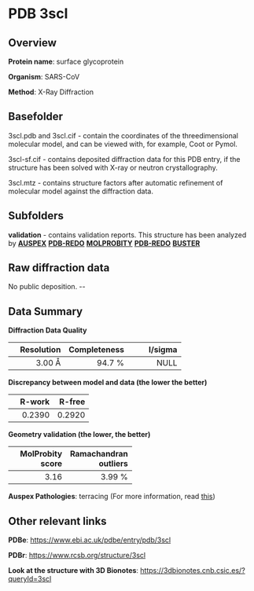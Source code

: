 # PDB 3scl

## Overview

**Protein name**: surface glycoprotein

**Organism**: SARS-CoV

**Method**: X-Ray Diffraction

## Basefolder

3scl.pdb and 3scl.cif - contain the coordinates of the threedimensional molecular model, and can be viewed with, for example, Coot or Pymol.

3scl-sf.cif - contains deposited diffraction data for this PDB entry, if the structure has been solved with X-ray or neutron crystallography.

3scl.mtz - contains structure factors after automatic refinement of molecular model against the diffraction data.

## Subfolders





**validation** - contains validation reports. This structure has been analyzed by [**AUSPEX**](https://github.com/thorn-lab/coronavirus_structural_task_force/tree/master/pdb/surface_glycoprotein/SARS-CoV/3scl/validation/auspex) [**PDB-REDO**](https://github.com/thorn-lab/coronavirus_structural_task_force/tree/master/pdb/surface_glycoprotein/SARS-CoV/3scl/validation/pdb-redo) [**MOLPROBITY**](https://github.com/thorn-lab/coronavirus_structural_task_force/tree/master/pdb/surface_glycoprotein/SARS-CoV/3scl/validation/molprobity) [**PDB-REDO**](https://github.com/thorn-lab/coronavirus_structural_task_force/blob/master/pdb/surface_glycoprotein/SARS-CoV/3scl/validation/Xtriage_output.log) [**BUSTER**](https://www.globalphasing.com/buster/wiki/index.cgi?Covid19Pdb3SCL)

## Raw diffraction data

No public deposition. --<br> 

## Data Summary
**Diffraction Data Quality**

|   | Resolution | Completeness| I/sigma |
|---|-------------:|----------------:|--------------:|
|   |3.00 Å|94.7  %|<img width=50/>NULL |

**Discrepancy between model and data (the lower the better)**

|   | **R-work**| **R-free**   
|---|-------------:|----------------:|           
||  0.2390|  0.2920|

**Geometry validation (the lower, the better)**

|   |**MolProbity<br>score**| **Ramachandran<br>outliers** 
|---|-------------:|----------------:|
||  3.16|  3.99 %|

**Auspex Pathologies**: terracing (For more information, read [this](https://github.com/thorn-lab/coronavirus_structural_task_force/blob/master/pdb/surface_glycoprotein/SARS-CoV/3scl/validation/auspex/3scl_auspex_comments.txt))

 



## Other relevant links 
**PDBe**:  https://www.ebi.ac.uk/pdbe/entry/pdb/3scl
 
**PDBr**: https://www.rcsb.org/structure/3scl 

**Look at the structure with 3D Bionotes**: https://3dbionotes.cnb.csic.es/?queryId=3scl

